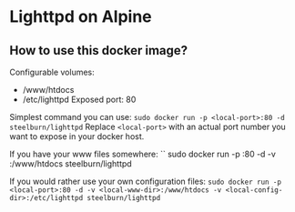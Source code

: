 # Lighttpd on Alpine

## How to use this docker image?

Configurable volumes:
- /www/htdocs
- /etc/lighttpd
Exposed port: 80

Simplest command you can use:
``
sudo docker run -p <local-port>:80 -d steelburn/lighttpd
``
Replace ``<local-port>`` with an actual port number you want to expose in your docker host.

If you have your www files somewhere:
``
sudo docker run -p <local-port>:80 -d -v <local-www-dir>:/www/htdocs steelburn/lighttpd

If you would rather use your own configuration files:
``
sudo docker run -p <local-port>:80 -d -v <local-www-dir>:/www/htdocs -v <local-config-dir>:/etc/lighttpd steelburn/lighttpd 
``
